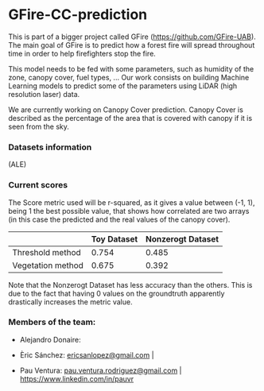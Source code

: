 # GFire-CC-prediction

This is part of a bigger project called GFire (https://github.com/GFire-UAB). The main goal of GFire is to predict how a forest fire will spread throughout time in order to help firefighters stop the fire.

This model needs to be fed with some parameters, such as humidity of the zone, canopy cover, fuel types, ... 
Our work consists on building Machine Learning models to predict some of the parameters using LiDAR (high resolution laser) data. 

We are currently working on Canopy Cover prediction. Canopy Cover is described as the percentage of the area that is covered with canopy if it is seen from the sky.

### Datasets information

(ALE)


### Current scores
The Score metric used will be r-squared, as it gives a value between (-1, 1), being 1 the best possible value, that shows how correlated are two arrays (in this case the predicted and the real values of the canopy cover).


|                   | Toy Dataset | Nonzerogt Dataset |
|-------------------|-------------|-------------------|
| Threshold method  | 0.754       | 0.485             |
| Vegetation method | 0.675       | 0.392             |


Note that the Nonzerogt Dataset has less accuracy than the others. This is due to the fact that having 0 values on the groundtruth apparently drastically increases the metric value.


### Members of the team:

- Alejandro Donaire:

- Èric Sánchez: ericsanlopez@gmail.com | 

- Pau Ventura: pau.ventura.rodriguez@gmail.com | https://www.linkedin.com/in/pauvr
